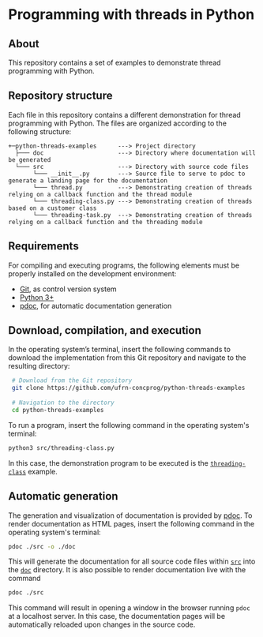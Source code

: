 # Programming with threads in Python #

## About

This repository contains a set of examples to demonstrate thread programming with Python.

## Repository structure

Each file in this repository contains a different demonstration for thread programming with Python. The files are organized according to the following structure:

```
+─python-threads-examples      ---> Project directory
  ├─── doc                     ---> Directory where documentation will be generated
  └─── src                     ---> Directory with source code files
       └─── __init__.py        ---> Source file to serve to pdoc to generate a landing page for the documentation
       └─── thread.py          ---> Demonstrating creation of threads relying on a callback function and the thread module
       └─── threading-class.py ---> Demonstrating creation of threads based on a customer class
       └─── threading-task.py  ---> Demonstrating creation of threads relying on a callback function and the threading module
```

## Requirements

For compiling and executing programs, the following elements must be properly installed on the development environment:

- [Git](https://git-scm.com), as control version system
- [Python 3+](https://www.python.org)
- [pdoc](https://pdoc.dev), for automatic documentation generation

## Download, compilation, and execution

In the operating system’s terminal, insert the following commands to download the implementation from this Git repository and navigate to the resulting directory:

```bash
 # Download from the Git repository
 git clone https://github.com/ufrn-concprog/python-threads-examples
 
 # Navigation to the directory
 cd python-threads-examples
```

To run a program, insert the following command in the operating system's terminal:

```bash
python3 src/threading-class.py
```

In this case, the demonstration program to be executed is the [`threading-class`](src/threading-class.py) example.

## Automatic generation

The generation and visualization of documentation is provided by [pdoc](https://pdoc.dev). To render documentation as HTML pages, insert the following command in the operating system's terminal:

```bash
pdoc ./src -o ./doc
```

This will generate the documentation for all source code files within [`src`](src) into the [`doc`](doc) directory. It is also possible to render documentation live with the command

```bash
pdoc ./src
```

This command will result in opening a window in the browser running `pdoc` at a localhost server. In this case, the documentation pages will be automatically reloaded upon changes in the source code.